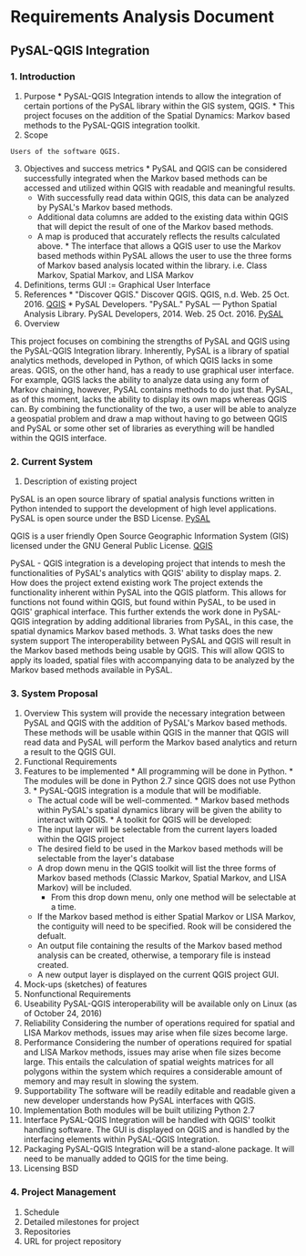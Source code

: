 # Requirements Analysis Document
## PySAL-QGIS Integration

### 1. Introduction
  1. Purpose
    * PySAL-QGIS Integration intends to allow the integration of certain portions of the PySAL library within the GIS system, QGIS.
    * This project focuses on the addition of the Spatial Dynamics: Markov based methods to the PySAL-QGIS integration toolkit.
  2. Scope
    
    Users of the software QGIS.
  3. Objectives and success metrics 
    * PySAL and QGIS can be considered successfully integrated when the Markov based methods can be accessed and utilized within QGIS with readable and meaningful results.
      * With successfully read data within QGIS, this data can be analyzed by PySAL's Markov based methods.
      * Additional data columns are added to the existing data within QGIS that will depict the result of one of the Markov based methods.
      * A map is produced that accurately reflects the results calculated above.
    * The interface that allows a QGIS user to use the Markov based methods within PySAL allows the user to use the three forms of Markov based analysis located within the library. i.e. Class Markov, Spatial Markov, and LISA Markov
  4. Definitions, terms
    GUI := Graphical User Interface
  5. References
    * "Discover QGIS." Discover QGIS. QGIS, n.d. Web. 25 Oct. 2016. [QGIS](http://www.qgis.org/en/site/about/index.html)
    * PySAL Developers. "PySAL." PySAL — Python Spatial Analysis Library. PySAL Developers, 2014. Web. 25 Oct. 2016. [PySAL](http://pysal.readthedocs.io/en/latest/index.html)
  6. Overview
  
  This project focuses on combining the strengths of PySAL and QGIS using the PySAL-QGIS Integration library. Inherently, PySAL is a library of spatial analytics methods, developed in Python, of which QGIS lacks in some areas. QGIS, on the other hand, has a ready to use graphical user interface. For example, QGIS lacks the ability to analyze data using any form of Markov chaining, however, PySAL contains methods to do just that. PySAL, as of this moment, lacks the ability to display its own maps whereas QGIS can. By combining the functionality of the two, a user will be able to analyze a geospatial problem and draw a map without having to go between QGIS and PySAL or some other set of libraries as everything will be handled within the QGIS interface.
  
### 2. Current System
  1. Description of existing project
  
  PySAL is an open source library of spatial analysis functions written in Python intended to support the development of high level applications. PySAL is open source under the BSD License. [PySAL](http://pysal.readthedocs.io/en/latest/index.html)
  
  QGIS is a user friendly Open Source Geographic Information System (GIS) licensed under the GNU General Public License. [QGIS](http://www.qgis.org/en/site/about/index.html)
  
  PySAL - QGIS integration is a developing project that intends to mesh the functionalities of PySAL's analytics with QGIS' ability to display maps.
  2. How does the project extend existing work
  The project extends the functionality inherent within PySAL into the QGIS platform. This allows for functions not found within QGIS, but found within PySAL, to be used in QGIS' graphical interface. This further extends the work done in PySAL-QGIS integration by adding additional libraries from PySAL, in this case, the spatial dynamics Markov based methods.
  3. What tasks does the new system support
  The interoperability between PySAL and QGIS will result in the Markov based methods being usable by QGIS. This will allow QGIS to apply its loaded, spatial files with accompanying data to be analyzed by the Markov based methods available in PySAL.
  
### 3. System Proposal
1. Overview
This system will provide the necessary integration between PySAL and QGIS with the addition of PySAL's Markov based methods. These methods will be usable within QGIS in the manner that QGIS will read data and PySAL will perform the Markov based analytics and return a result to the QGIS GUI.
2. Functional Requirements
  1. Features to be implemented
    * All programming will be done in Python.
    * The modules will be done in Python 2.7 since QGIS does not use Python 3.
    * PySAL-QGIS integration is a module that will be modifiable.
      * The actual code will be well-commented.
    * Markov based methods within PySAL's spatial dynamics library will be given the ability to interact with QGIS.
    * A toolkit for QGIS will be developed:
      * The input layer will be selectable from the current layers loaded within the QGIS project
      * The desired field to be used in the Markov based methods will be selectable from the layer's database
      * A drop down menu in the QGIS toolkit will list the three forms of Markov based methods (Classic Markov, Spatial Markov, and LISA Markov) will be included.
        * From this drop down menu, only one method will be selectable at a time.
      * If the Markov based method is either Spatial Markov or LISA Markov, the contiguity will need to be specified. Rook will be considered the defualt.
      * An output file containing the results of the Markov based method analysis can be created, otherwise, a temporary file is instead created.
      * A new output layer is displayed on the current QGIS project GUI.
  2. Mock-ups (sketches) of features
3. Nonfunctional Requirements
  1. Useability
    PySAL-QGIS interoperability will be available only on Linux (as of October 24, 2016)
  2. Reliability
    Considering the number of operations required for spatial and LISA Markov methods, issues may arise when file sizes become large.
  3. Performance
    Considering the number of operations required for spatial and LISA Markov methods, issues may arise when file sizes become large. This entails the calculation of spatial weights matrices for all polygons within the system which requires a considerable amount of memory and may result in slowing the system.
  4. Supportability
    The software will be readily editable and readable given a new developer understands how PySAL interfaces with QGIS.
  5. Implementation
    Both modules will be built utilizing Python 2.7
  6. Interface
    PySAL-QGIS Integration will be handled with QGIS' toolkit handling software. The GUI is displayed on QGIS and is handled by the interfacing elements within PySAL-QGIS Integration.
  7. Packaging
    PySAL-QGIS Integration will be a stand-alone package. It will need to be manually added to QGIS for the time being.
  8. Licensing
    BSD
           
### 4. Project Management
1. Schedule
  1. Detailed milestones for project
2. Repositories
  1. URL for project repository
